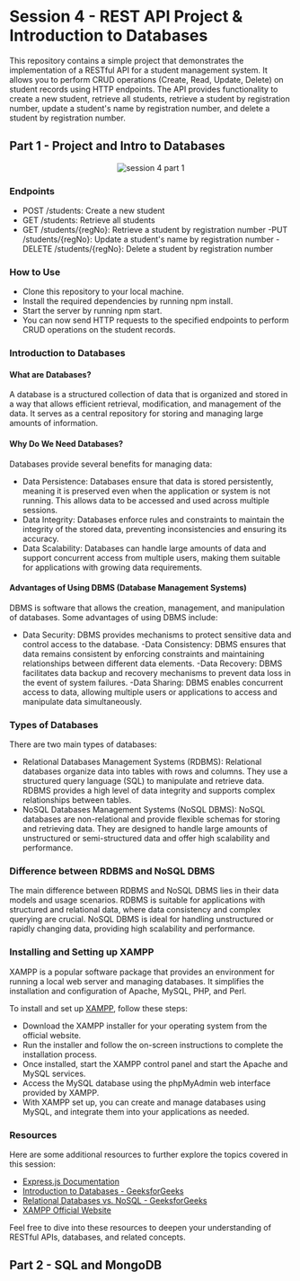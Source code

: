 # Session 4 - REST API Project & Introduction to Databases

This repository contains a simple project that demonstrates the implementation of a RESTful API for a student management system. It allows you to perform CRUD operations (Create, Read, Update, Delete) on student records using HTTP endpoints. The API provides functionality to create a new student, retrieve all students, retrieve a student by registration number, update a student's name by registration number, and delete a student by registration number.

## Part 1 - Project and Intro to Databases

<p align="center">
    <img src="./session-4-p1.svg" alt="session 4 part 1" />
</p>

### Endpoints

- POST /students: Create a new student
- GET /students: Retrieve all students
- GET /students/{regNo}: Retrieve a student by registration number
-PUT /students/{regNo}: Update a student's name by registration number
-DELETE /students/{regNo}: Delete a student by registration number

### How to Use

- Clone this repository to your local machine.
- Install the required dependencies by running npm install.
- Start the server by running npm start.
- You can now send HTTP requests to the specified endpoints to perform CRUD operations on the student records.

### Introduction to Databases

#### What are Databases?

A database is a structured collection of data that is organized and stored in a way that allows efficient retrieval, modification, and management of the data. It serves as a central repository for storing and managing large amounts of information.

#### Why Do We Need Databases?

Databases provide several benefits for managing data:

- Data Persistence: Databases ensure that data is stored persistently, meaning it is preserved even when the application or system is not running. This allows data to be accessed and used across multiple sessions.
- Data Integrity: Databases enforce rules and constraints to maintain the integrity of the stored data, preventing inconsistencies and ensuring its accuracy.
- Data Scalability: Databases can handle large amounts of data and support concurrent access from multiple users, making them suitable for applications with growing data requirements.

#### Advantages of Using DBMS (Database Management Systems)

DBMS is software that allows the creation, management, and manipulation of databases. Some advantages of using DBMS include:

- Data Security: DBMS provides mechanisms to protect sensitive data and control access to the database.
-Data Consistency: DBMS ensures that data remains consistent by enforcing constraints and maintaining relationships between different data elements.
-Data Recovery: DBMS facilitates data backup and recovery mechanisms to prevent data loss in the event of system failures.
-Data Sharing: DBMS enables concurrent access to data, allowing multiple users or applications to access and manipulate data simultaneously.

### Types of Databases

There are two main types of databases:

- Relational Databases Management Systems (RDBMS): Relational databases organize data into tables with rows and columns. They use a structured query language (SQL) to manipulate and retrieve data. RDBMS provides a high level of data integrity and supports complex relationships between tables.
- NoSQL Databases Management Systems (NoSQL DBMS): NoSQL databases are non-relational and provide flexible schemas for storing and retrieving data. They are designed to handle large amounts of unstructured or semi-structured data and offer high scalability and performance.

### Difference between RDBMS and NoSQL DBMS

The main difference between RDBMS and NoSQL DBMS lies in their data models and usage scenarios. RDBMS is suitable for applications with structured and relational data, where data consistency and complex querying are crucial. NoSQL DBMS is ideal for handling unstructured or rapidly changing data, providing high scalability and performance.

### Installing and Setting up XAMPP

XAMPP is a popular software package that provides an environment for running a local web server and managing databases. It simplifies the installation and configuration of Apache, MySQL, PHP, and Perl.

To install and set up [XAMPP](https://www.apachefriends.org/index.html), follow these steps:

- Download the XAMPP installer for your operating system from the official website.
- Run the installer and follow the on-screen instructions to complete the installation process.
- Once installed, start the XAMPP control panel and start the Apache and MySQL services.
- Access the MySQL database using the phpMyAdmin web interface provided by XAMPP.
- With XAMPP set up, you can create and manage databases using MySQL, and integrate them into your applications as needed.

### Resources

Here are some additional resources to further explore the topics covered in this session:

- [Express.js Documentation](https://expressjs.com/)
- [Introduction to Databases - GeeksforGeeks](https://www.geeksforgeeks.org/introduction-to-databases/)
- [Relational Databases vs. NoSQL - GeeksforGeeks](https://www.geeksforgeeks.org/relational-vs-nosql-database/)
- [XAMPP Official Website](https://www.apachefriends.org/index.html)

Feel free to dive into these resources to deepen your understanding of RESTful APIs, databases, and related concepts.

## Part 2 - SQL and MongoDB
